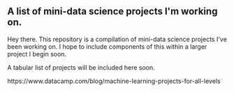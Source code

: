 ## A list of mini-data science projects I'm working on.
<p>Hey there. This repository is a compilation of mini-data science projects I've been working on. I hope to include components of this within a larger project I begin soon. </p>
<p>A tabular list of projects will be included here soon.</p>
https://www.datacamp.com/blog/machine-learning-projects-for-all-levels
